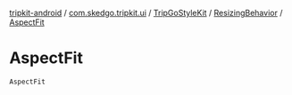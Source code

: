 [tripkit-android](../../../index.md) / [com.skedgo.tripkit.ui](../../index.md) / [TripGoStyleKit](../index.md) / [ResizingBehavior](index.md) / [AspectFit](./-aspect-fit.md)

# AspectFit

`AspectFit`